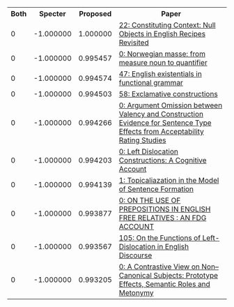 <html><table><tr>
<th>Both</th>
<th>Specter</th>
<th>Proposed</th>
<th>Paper</th>
</tr>
<tr>
<td>0</td>
<td>-1.000000</td>
<td>1.000000</td>
<td><a href="https://www.semanticscholar.org/paper/eece243d1b63f5a196f67aadf16f3f67ac2c081b">22: Constituting Context: Null Objects in English Recipes Revisited</a></td>
</tr>
<tr>
<td>0</td>
<td>-1.000000</td>
<td>0.995457</td>
<td><a href="https://www.semanticscholar.org/paper/38eda4c5d1eb27f9e0ad2409cd7a81433605ae9a">0: Norwegian masse: from measure noun to quantifier</a></td>
</tr>
<tr>
<td>0</td>
<td>-1.000000</td>
<td>0.994574</td>
<td><a href="https://www.semanticscholar.org/paper/503b7ae9573be128531bdda9c951a7b17f3393b1">47: English existentials in functional grammar</a></td>
</tr>
<tr>
<td>0</td>
<td>-1.000000</td>
<td>0.994503</td>
<td><a href="https://www.semanticscholar.org/paper/d2caec3696c4469b1647ef6fd90fffdaa0f9bd24">58: Exclamative constructions</a></td>
</tr>
<tr>
<td>0</td>
<td>-1.000000</td>
<td>0.994266</td>
<td><a href="https://www.semanticscholar.org/paper/e63a13fa9d148538d3301a7659203f099195cadd">0: Argument Omission between Valency and Construction Evidence for Sentence Type Effects from Acceptability Rating Studies</a></td>
</tr>
<tr>
<td>0</td>
<td>-1.000000</td>
<td>0.994203</td>
<td><a href="https://www.semanticscholar.org/paper/43b0172e580b27796b49464e9de4935958f779c9">0: Left Dislocation Constructions: A Cognitive Account</a></td>
</tr>
<tr>
<td>0</td>
<td>-1.000000</td>
<td>0.994139</td>
<td><a href="https://www.semanticscholar.org/paper/e9b0458fa15057bc62a113fd29b12133ce7a1f03">1: Topicaliazation in the Model of Sentence Formation</a></td>
</tr>
<tr>
<td>0</td>
<td>-1.000000</td>
<td>0.993877</td>
<td><a href="https://www.semanticscholar.org/paper/f65164f5cb0fa5523061d0957a43ded97c80e4f9">0: ON THE USE OF PREPOSITIONS IN ENGLISH FREE RELATIVES : AN FDG ACCOUNT</a></td>
</tr>
<tr>
<td>0</td>
<td>-1.000000</td>
<td>0.993567</td>
<td><a href="https://www.semanticscholar.org/paper/5ad025cd7601b8b3e9c4f5baedbb0f2f9e87792b">105: On the Functions of Left-Dislocation in English Discourse</a></td>
</tr>
<tr>
<td>0</td>
<td>-1.000000</td>
<td>0.993205</td>
<td><a href="https://www.semanticscholar.org/paper/7f25603a72a6403d32f864028ece20616664839d">0: A Contrastive View on Non–Canonical Subjects: Prototype Effects, Semantic Roles and Metonymy</a></td>
</tr>
</table></html>
